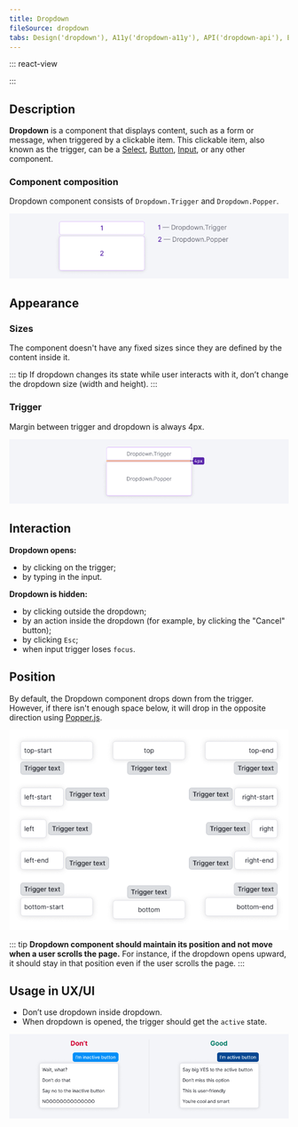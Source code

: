 ```yaml
---
title: Dropdown
fileSource: dropdown
tabs: Design('dropdown'), A11y('dropdown-a11y'), API('dropdown-api'), Example('dropdown-code'), Changelog('dropdown-changelog')
---
```


::: react-view

<script lang="tsx">
import React from 'react';
import { ButtonTrigger } from '@semcore/ui/base-trigger';
import Dropdown from '@semcore/ui/dropdown';
import PlaygroundGeneration from '@components/PlaygroundGeneration';

const PLACEMENT = [
  'top-start',
  'top',
  'top-end',
  'right-start',
  'right',
  'right-end',
  'bottom-start',
  'bottom',
  'bottom-end',
  'left-start',
  'left',
  'left-end',
];

const App = PlaygroundGeneration((createGroupWidgets) => {
  const { radio, select } = createGroupWidgets('Dropdown');

  const interactive = radio({
    key: 'interactive',
    defaultValue: 'click',
    label: 'Interactive event',
    options: ['click', 'focus'],
  });

  const stretch = radio({
    key: 'stretch',
    defaultValue: 'min',
    label: 'Stretch',
    options: ['min', 'fixed'],
  });

  const placement = select({
    key: 'placement',
    defaultValue: 'top',
    label: 'Placement',
    options: PLACEMENT.map((value) => ({
      name: value,
      value,
    })),
  });

  return (
    <Dropdown placement={placement} interaction={interactive} stretch={stretch}>
      <Dropdown.Trigger>
        <ButtonTrigger>Trigger</ButtonTrigger>
      </Dropdown.Trigger>
      <Dropdown.Popper>Hello there! I'm Dropdown's content</Dropdown.Popper>
    </Dropdown>
  );
});
</script>

:::

## Description

**Dropdown** is a component that displays content, such as a form or message, when triggered by a clickable item. This clickable item, also known as the trigger, can be a [Select](/components/select/select), [Button](/components/button/button), [Input](/components/input/input), or any other component.

### Component composition

Dropdown component consists of `Dropdown.Trigger` and `Dropdown.Popper`.

![](static/dropdown-scheme.png)

## Appearance

### Sizes

The component doesn't have any fixed sizes since they are defined by the content inside it.

::: tip
If dropdown changes its state while user interacts with it, don’t change the dropdown size (width and height).
:::

### Trigger

Margin between trigger and dropdown is always 4px.

![](static/trigger-dropdown-scheme.png)

## Interaction

**Dropdown opens:**

- by clicking on the trigger;
- by typing in the input.

**Dropdown is hidden:**

- by clicking outside the dropdown;
- by an action inside the dropdown (for example, by clicking the "Cancel" button);
- by clicking `Esc`;
- when input trigger loses `focus`.

## Position

By default, the Dropdown component drops down from the trigger. However, if there isn't enough space below, it will drop in the opposite direction using [Popper.js](https://popper.js.org/).

![All possible positions for Dropdown component based on Popper.js properties clockwise: top-start, top, top-end, right-start, right, right-end, bottom-end, bottom, bottom-start, left-end, left, left-start.](static/dropdown-directions.png)

::: tip
**Dropdown component should maintain its position and not move when a user scrolls the page.** For instance, if the dropdown opens upward, it should stay in that position even if the user scrolls the page.
:::

## Usage in UX/UI

- Don’t use dropdown inside dropdown.
- When dropdown is opened, the trigger should get the `active` state.

![](static/dropdown-trigger-yes-no.png)

